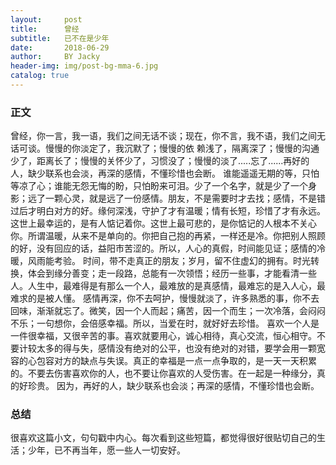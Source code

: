 ```yaml
---
layout:     post
title:      曾经
subtitle:   已不在是少年
date:       2018-06-29
author:     BY Jacky
header-img: img/post-bg-mma-6.jpg
catalog: true
---
```


### 正文

   曾经，你一言，我一语，我们之间无话不谈；现在，你不言，我不语，我们之间无话可谈。慢慢的你淡定了，我沉默了；慢慢的依
赖浅了，隔离深了；慢慢的沟通少了，距离长了；慢慢的关怀少了，习惯没了；慢慢的淡了.....忘了......再好的人，缺少联系也会淡，再深的感情，不懂珍惜也会断。
   谁能遥遥无期的等，只怕等凉了心；谁能无怨无悔的盼，只怕盼来可泪。少了一个名字，就是少了一个身影；远了一颗心灵，就是远了一份感情。朋友，不是需要时才去找；感情，不是错过后才明白对方的好。缘何深浅，守护了才有温暖；情有长短，珍惜了才有永远。
   这世上最幸运的，是有人惦记着你。这世上最可悲的，是你惦记的人根本不关心你。所谓温暖，从来不是单向的。你把自己抱的再紧，一样还是冷。你把别人照顾的好，没有回应的话，益阳市苦涩的。所以，人心的真假，时间能见证；感情的冷暖，风雨能考验。
   时间，带不走真正的朋友；岁月，留不住虚幻的拥有。时光转换，体会到缘分善变；走一段路，总能有一次领悟；经历一些事，才能看清一些人。人生中，最难得是有那么一个人，最难放的是真感情，最难忘的是入人心，最难求的是被人懂。
   感情再深，你不去呵护，慢慢就淡了，许多熟悉的事，你不去回味，渐渐就忘了。微笑，因一个人而起；痛苦，因一个而生；一次冷落，会闷闷不乐；一句想你，会倍感幸福。所以，当爱在时，就好好去珍惜。
   喜欢一个人是一件很幸福，又很辛苦的事。喜欢就要用心，诚心相待，真心交流，恒心相守。不要计较太多的得与失，感情没有绝对的公平，也没有绝对的对错，要学会用一颗宽容的心包容对方的缺点与失误。真正的幸福是一点一点争取的，是一天一天积累的。不要去伤害喜欢你的人，也不要让你喜欢的人受伤害。在一起是一种缘分，真的好珍贵。
   因为，再好的人，缺少联系也会淡；再深的感情，不懂珍惜也会断。

### 总结
很喜欢这篇小文，句句戳中内心。每次看到这些短篇，都觉得很好很贴切自己的生活；少年，已不再当年，愿一些人一切安好。









